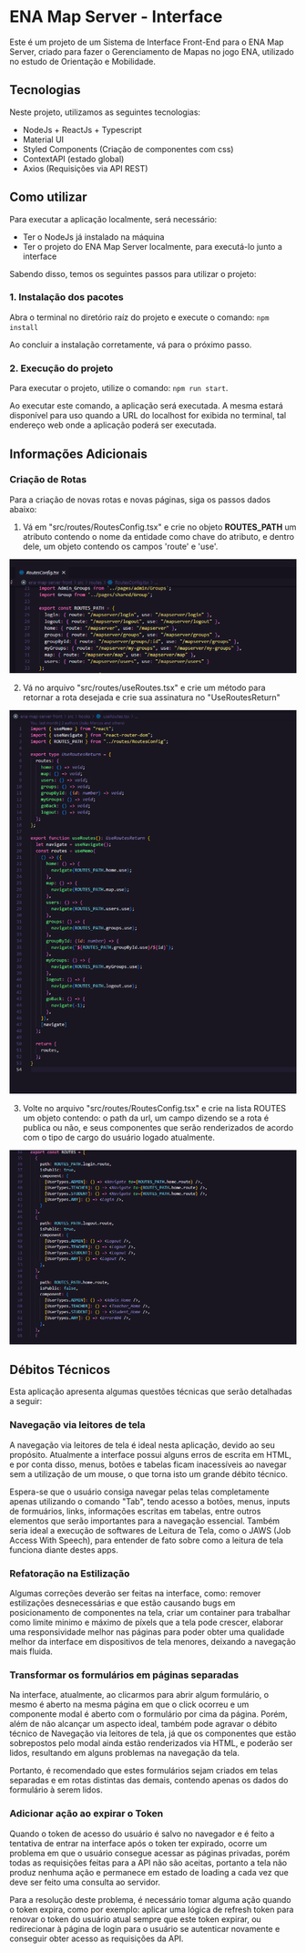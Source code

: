 # ENA Map Server - Interface

Este é um projeto de um Sistema de Interface Front-End para o ENA Map Server, criado para fazer o Gerenciamento de Mapas no jogo ENA, utilizado no estudo de Orientação e Mobilidade.

## Tecnologias

Neste projeto, utilizamos as seguintes tecnologias:
* NodeJs + ReactJs + Typescript
* Material UI
* Styled Components (Criação de componentes com css)
* ContextAPI (estado global)
* Axios (Requisições via API REST)

## Como utilizar 

Para executar a aplicação localmente, será necessário:
* Ter o NodeJs já instalado na máquina
* Ter o projeto do ENA Map Server localmente, para executá-lo junto a interface 

Sabendo disso, temos os seguintes passos para utilizar o projeto:

### 1. Instalação dos pacotes

Abra o terminal no diretório raíz do projeto e execute o comando: ```npm install```

Ao concluir a instalação corretamente, vá para o próximo passo.

### 2. Execução do projeto

Para executar o projeto, utilize o comando: ```npm run start```. 

Ao executar este comando, a aplicação será executada. A mesma estará disponível para uso quando a URL do localhost for exibida no terminal, tal endereço web onde a aplicação poderá ser executada.

## Informações Adicionais

### Criação de Rotas

Para a criação de novas rotas e novas páginas, siga os passos dados abaixo:

1. Vá em "src/routes/RoutesConfig.tsx" e crie no objeto **ROUTES_PATH** um atributo contendo o nome da entidade como chave do atributo, e dentro dele, um objeto contendo os campos 'route' e 'use'.
<img src="src/assets/images/routes_path.png" alt="Imagem exibindo a variável ROUTES_PATH do arquivo RoutesConfig">

2. Vá no arquivo "src/routes/useRoutes.tsx" e crie um método para retornar a rota desejada e crie sua assinatura no "UseRoutesReturn"
<img src="src/assets/images/useRoutes.png" alt="Imagem exibindo o arquivo useRoutes">

3. Volte no arquivo "src/routes/RoutesConfig.tsx" e crie na lista ROUTES um objeto contendo: o path da url, um campo dizendo se a rota é publica ou não, e seus componentes que serão renderizados de acordo com o tipo de cargo do usuário logado atualmente.
<img src="src/assets/images/routes.png" alt="Imagem exibindo o arquivo useRoutes">
<br>

## Débitos Técnicos

Esta aplicação apresenta algumas questões técnicas que serão detalhadas a seguir:

### Navegação via leitores de tela

A navegação via leitores de tela é ideal nesta aplicação, devido ao seu propósito. Atualmente a interface possui alguns erros de escrita em HTML, e por conta disso, menus, botões e tabelas ficam inacessíveis ao navegar sem a utilização de um mouse, o que torna isto um grande débito técnico.

Espera-se que o usuário consiga navegar pelas telas completamente apenas utilizando o comando "Tab", tendo acesso a botões, menus, inputs de formuários, links, informações escritas em tabelas, entre outros elementos que serão importantes para a navegação essencial. Também seria ideal a execução de softwares de Leitura de Tela, como o JAWS (Job Access With Speech), para entender de fato sobre como a leitura de tela funciona diante destes apps.

### Refatoração na Estilização

Algumas correções deverão ser feitas na interface, como: remover estilizações desnecessárias e que estão causando bugs em posicionamento de componentes na tela, criar um container para trabalhar como limite minimo e máximo de píxels que a tela pode crescer, elaborar uma responsividade melhor nas páginas para poder obter uma qualidade melhor da interface em dispositivos de tela menores, deixando a navegação mais fluida.

### Transformar os formulários em páginas separadas

Na interface, atualmente, ao clicarmos para abrir algum formulário, o mesmo é aberto na mesma página em que o click ocorreu e um componente modal é aberto com o formulário por cima da página. Porém, além de não alcançar um aspecto ideal, também pode agravar o débito técnico de Navegação via leitores de tela, já que os componentes que estão sobrepostos pelo modal ainda estão renderizados via HTML, e poderão ser lidos, resultando em alguns problemas na navegação da tela.

Portanto, é recomendado que estes formulários sejam criados em telas separadas e em rotas distintas das demais, contendo apenas os dados do formulário à serem lidos.

### Adicionar ação ao expirar o Token

Quando o token de acesso do usuário é salvo no navegador e é feito a tentativa de entrar na interface após o token ter expirado, ocorre um problema em que o usuário consegue acessar as páginas privadas, porém todas as requisições feitas para a API não são aceitas, portanto a tela não produz nenhuma ação e permanece em estado de loading a cada vez que deve ser feito uma consulta ao servidor.

Para a resolução deste problema, é necessário tomar alguma ação quando o token expira, como por exemplo: aplicar uma lógica de refresh token para renovar o token do usuário atual sempre que este token expirar, ou redirecionar à página de login para o usuário se autenticar novamente e conseguir obter acesso as requisições da API.
